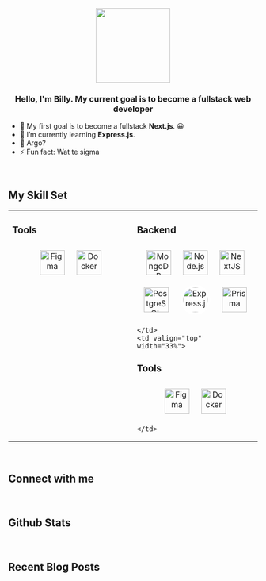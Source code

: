 <div align="center">
  <img src="https://64.media.tumblr.com/b011e7ee16c74dbbe65c880b6d08a67f/3ef557d02cf9c757-30/s400x600/a4cb86fa8637906c4323e5bf0e9766917d20fcb5.jpg" align="center" height="150" width="150" />
</div>  

### <div align="center">Hello, I'm Billy. My current goal is to become a fullstack web developer</div>  

- 🔭 My first goal is to become a fullstack **Next.js**. 😀  
- 🌱 I’m currently learning **Express.js**.  
- 🤔 Argo?  
- ⚡ Fun fact: Wat te sigma  

<br/>  

## My Skill Set  
<table>
  <tr>
    <td valign="top" width="33%">

### Tools  
<div align="center">
  <a href="https://www.figma.com/" target="_blank"><img style="margin: 10px" src="https://cdn.jsdelivr.net/gh/devicons/devicon/icons/figma/figma-original.svg" alt="Figma" height="50" /></a>
  <a href="https://www.docker.com/" target="_blank"><img style="margin: 10px" src="https://cdn.jsdelivr.net/gh/devicons/devicon/icons/docker/docker-original.svg" alt="Docker" height="50" /></a>
</div>

</td>
    <td valign="top" width="33%">

### Backend  
<div align="center">
  <a href="https://www.mongodb.com/" target="_blank"><img style="margin: 10px" src="https://profilinator.rishav.dev/skills-assets/mongodb-original-wordmark.svg" alt="MongoDB" height="50" /></a>
  <a href="https://nodejs.org/" target="_blank"><img style="margin: 10px" src="https://profilinator.rishav.dev/skills-assets/nodejs-original-wordmark.svg" alt="Node.js" height="50" /></a>
  <a href="https://nextjs.org/" target="_blank"><img style="margin: 10px" src="https://profilinator.rishav.dev/skills-assets/nextjs.png" alt="NextJS" height="50" /></a>
  <a href="https://www.postgresql.org/" target="_blank"><img style="margin: 10px" src="https://profilinator.rishav.dev/skills-assets/postgresql-original-wordmark.svg" alt="PostgreSQL" height="50" /></a>
  <a href="https://expressjs.com/" target="_blank"><img style="margin: 10px; border-radius: 50%; background-color: white; padding: 5px;" src="https://upload.wikimedia.org/wikipedia/commons/8/88/Status_iucn_EX_icon.svg" alt="Express.js" height="50" /></a>
  <a href="https://www.prisma.io/" target="_blank"><img style="margin: 10px" src="https://cdn.jsdelivr.net/gh/devicons/devicon/icons/prisma/prisma-original.svg" alt="Prisma" height="50" /></a>
</div>

    </td>
    <td valign="top" width="33%">

### Tools  
<div align="center">
  <a href="https://www.figma.com/" target="_blank"><img style="margin: 10px" src="https://cdn.jsdelivr.net/gh/devicons/devicon/icons/figma/figma-original.svg" alt="Figma" height="50" /></a>
  <a href="https://www.docker.com/" target="_blank"><img style="margin: 10px" src="https://cdn.jsdelivr.net/gh/devicons/devicon/icons/docker/docker-original.svg" alt="Docker" height="50" /></a>
</div>

    </td>
  </tr>
</table>  

<br/>  

## Connect with me  

<!-- Your social links -->

<br/>  

## Github Stats  

<!-- Your GitHub stats cards -->

<br/>  

## Recent Blog Posts  

<!-- Your blog post links -->
